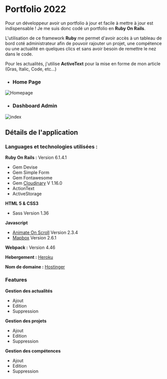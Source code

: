 # Portfolio 2022

Pour un développeur avoir un portfolio à jour et facile à mettre à jour est indispensable ! Je me suis donc codé un portfolio en **Ruby On Rails**.

L'utilisation de ce framework **Ruby** me permet d'avoir accès à un tableau de bord coté administrateur afin de pouvoir rajouter un projet, une compétence ou une actualité en quelques clics et sans avoir besoin de remettre le nez dans le code. 

Pour les actualités, j'utilise **ActiveText** pour la mise en forme de mon article (Gras, Italic, Code, etc...)

+ ### Home Page

![Homepage](https://user-images.githubusercontent.com/84342566/152828873-f20c4dd3-4e49-41e2-8092-0843b9323d41.png)

+ ### Dashboard Admin

![index](https://user-images.githubusercontent.com/84342566/152829141-3b9a19d0-359a-44df-af75-724c57060947.png)

## Détails de l'application 

### Languages et technologies utilisées :

**Ruby On Rails :** Version 6.1.4.1
  - Gem Devise
  - Gem Simple Form
  - Gem Fontawesome
  - Gem [Cloudinary](https://cloudinary.com/) V 1.16.0 
  - ActionText
  - ActiveStorage

**HTML 5 & CSS3**
  - Sass Version 1.36

**Javascript**
  - [Animate On Scroll](https://michalsnik.github.io/aos/) Version 2.3.4
  - [Mapbox](https://www.mapbox.com/) Version 2.6.1

**Webpack :** Version 4.46

**Hebergement :** [Heroku](https://www.heroku.com/)

**Nom de domaine :** [Hostinger](https://www.hostinger.com/)

### Features

**Gestion des actualités**
 - Ajout
 - Edition
 - Suppression

**Gestion des projets**
 - Ajout
 - Edition
 - Suppression

**Gestion des compétences**
 - Ajout
 - Edition
 - Suppression

